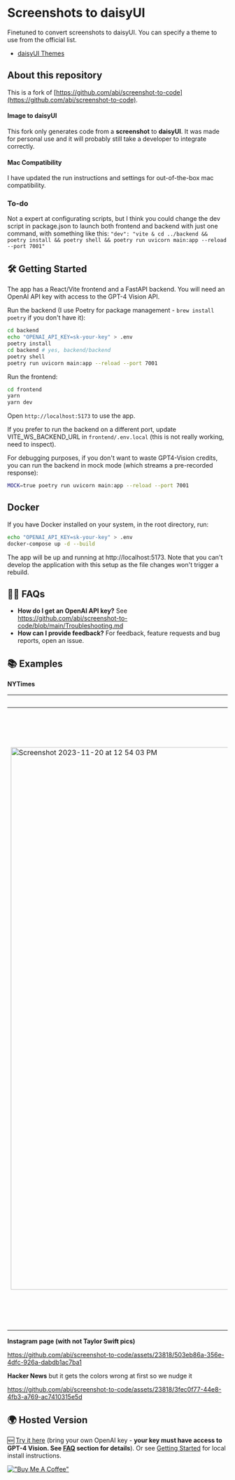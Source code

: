 # Screenshots to daisyUI

Finetuned to convert screenshots to daisyUI.
You can specify a theme to use from the official list.

 - [daisyUI Themes](https://daisyui.com/docs/themes/)

## About this repository

This is a fork of [https://github.com/abi/screenshot-to-code](https://github.com/abi/screenshot-to-code).

#### **Image to daisyUI**

This fork only generates code from a **screenshot** to **daisyUI**. It was made for personal use and it will probably still take a developer to integrate correctly.

#### **Mac Compatibility**

I have updated the run instructions and settings for out-of-the-box mac compatibility.
 

### To-do
 Not a expert at configurating scripts, but I think you could change the dev script in package.json to launch both frontend and backend with just one command, with something like this:
`"dev": "vite & cd ../backend && poetry install && poetry shell && poetry run uvicorn main:app --reload --port 7001"`


## 🛠 Getting Started

The app has a React/Vite frontend and a FastAPI backend. You will need an OpenAI API key with access to the GPT-4 Vision API.

Run the backend (I use Poetry for package management - `brew install poetry` if you don't have it):

```bash
cd backend
echo "OPENAI_API_KEY=sk-your-key" > .env
poetry install
cd backend # yes, backend/backend
poetry shell
poetry run uvicorn main:app --reload --port 7001
```

Run the frontend:

```bash
cd frontend
yarn
yarn dev
```

Open `http://localhost:5173` to use the app.

If you prefer to run the backend on a different port, update VITE_WS_BACKEND_URL in `frontend/.env.local` (this is not really working, need to inspect).

For debugging purposes, if you don't want to waste GPT4-Vision credits, you can run the backend in mock mode (which streams a pre-recorded response):

```bash
MOCK=true poetry run uvicorn main:app --reload --port 7001
```

## Docker

If you have Docker installed on your system, in the root directory, run:

```bash
echo "OPENAI_API_KEY=sk-your-key" > .env
docker-compose up -d --build
```

The app will be up and running at http://localhost:5173. Note that you can't develop the application with this setup as the file changes won't trigger a rebuild.

## 🙋‍♂️ FAQs

- **How do I get an OpenAI API key?** See https://github.com/abi/screenshot-to-code/blob/main/Troubleshooting.md
- **How can I provide feedback?** For feedback, feature requests and bug reports, open an issue.

## 📚 Examples

**NYTimes**

| Original                                                                                                                                                        | Replica                                                                                                                                                         |
| --------------------------------------------------------------------------------------------------------------------------------------------------------------- | --------------------------------------------------------------------------------------------------------------------------------------------------------------- |
| <img width="1238" alt="Screenshot 2023-11-20 at 12 54 03 PM" src="https://github.com/abi/screenshot-to-code/assets/23818/3b644dfa-9ca6-4148-84a7-3405b6671922"> | <img width="1414" alt="Screenshot 2023-11-20 at 12 59 56 PM" src="https://github.com/abi/screenshot-to-code/assets/23818/26201c9f-1a28-4f35-a3b1-1f04e2b8ce2a"> |

**Instagram page (with not Taylor Swift pics)**

https://github.com/abi/screenshot-to-code/assets/23818/503eb86a-356e-4dfc-926a-dabdb1ac7ba1

**Hacker News** but it gets the colors wrong at first so we nudge it

https://github.com/abi/screenshot-to-code/assets/23818/3fec0f77-44e8-4fb3-a769-ac7410315e5d

## 🌍 Hosted Version

🆕 [Try it here](https://screenshottocode.com) (bring your own OpenAI key - **your key must have access to GPT-4 Vision. See [FAQ](#%EF%B8%8F-faqs) section for details**). Or see [Getting Started](#-getting-started) for local install instructions.

[!["Buy Me A Coffee"](https://www.buymeacoffee.com/assets/img/custom_images/orange_img.png)](https://www.buymeacoffee.com/abiraja)
